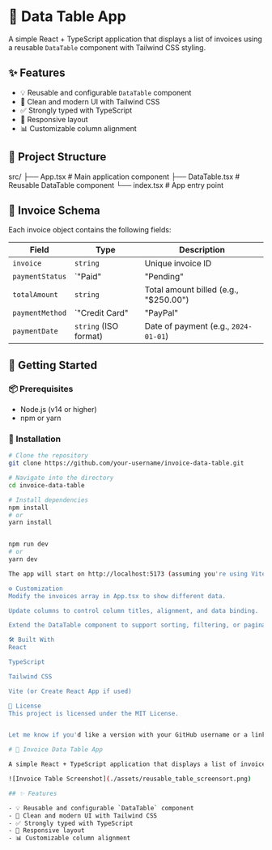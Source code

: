 # 🧾 Data Table App

A simple React + TypeScript application that displays a list of invoices using a reusable `DataTable` component with Tailwind CSS styling.

## ✨ Features

- 💡 Reusable and configurable `DataTable` component
- 🎨 Clean and modern UI with Tailwind CSS
- ✅ Strongly typed with TypeScript
- 📱 Responsive layout
- 📊 Customizable column alignment

## 📂 Project Structure

src/
├── App.tsx # Main application component
├── DataTable.tsx # Reusable DataTable component
└── index.tsx # App entry point


## 📄 Invoice Schema

Each invoice object contains the following fields:

| Field          | Type                                    | Description                      |
|----------------|------------------------------------------|----------------------------------|
| `invoice`      | `string`                                 | Unique invoice ID                |
| `paymentStatus`| `"Paid" | "Pending" | "Unpaid"`           | Status of payment                |
| `totalAmount`  | `string`                                 | Total amount billed (e.g., "$250.00") |
| `paymentMethod`| `"Credit Card" | "PayPal" | "Bank Transfer"` | Method used to pay              |
| `paymentDate`  | `string` (ISO format)                    | Date of payment (e.g., `2024-01-01`) |

## 🚀 Getting Started

### 📦 Prerequisites

- Node.js (v14 or higher)
- npm or yarn

### 🔧 Installation

```bash
# Clone the repository
git clone https://github.com/your-username/invoice-data-table.git

# Navigate into the directory
cd invoice-data-table

# Install dependencies
npm install
# or
yarn install


npm run dev
# or
yarn dev

The app will start on http://localhost:5173 (assuming you're using Vite).

⚙️ Customization
Modify the invoices array in App.tsx to show different data.

Update columns to control column titles, alignment, and data binding.

Extend the DataTable component to support sorting, filtering, or pagination.

🛠 Built With
React

TypeScript

Tailwind CSS

Vite (or Create React App if used)

📄 License
This project is licensed under the MIT License.


Let me know if you'd like a version with your GitHub username or a link to the actual `LICENSE` file.

# 🧾 Invoice Data Table App

A simple React + TypeScript application that displays a list of invoices using a reusable `DataTable` component.

![Invoice Table Screenshot](./assets/reusable_table_screensort.png)

## ✨ Features

- 💡 Reusable and configurable `DataTable` component
- 🎨 Clean and modern UI with Tailwind CSS
- ✅ Strongly typed with TypeScript
- 📱 Responsive layout
- 📊 Customizable column alignment

